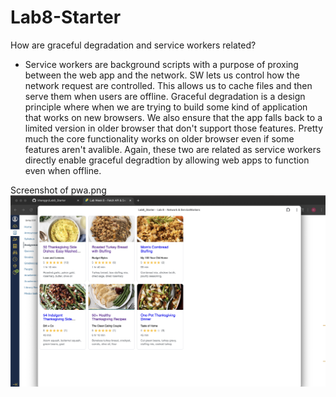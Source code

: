 # Lab8-Starter

How are graceful degradation and service workers related? 
- Service workers are background scripts with a purpose of proxing between the web app and the network. SW lets us control how the network request are controlled. This allows us to cache files and then serve them when users are offline. Graceful degradation is a design principle where when we are trying to build some kind of application that works on new browsers. We also ensure that the app falls back to a limited version in older browser that don't support those features. Pretty much the core functionality works on older browser even if some features aren't avalible. Again, these two are related as service workers directly enable graceful degradtion by allowing web apps to function even when offline. 

Screenshot of pwa.png
![screenshot of pwa.png](pwa.png)